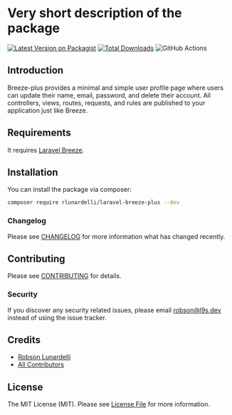 # Very short description of the package

[![Latest Version on Packagist](https://img.shields.io/packagist/v/rlunardelli/laravel-breeze-plus.svg?style=flat-square)](https://packagist.org/packages/rlunardelli/laravel-breeze-plus)
[![Total Downloads](https://img.shields.io/packagist/dt/rlunardelli/laravel-breeze-plus.svg?style=flat-square)](https://packagist.org/packages/rlunardelli/laravel-breeze-plus)
![GitHub Actions](https://github.com/rlunardelli/laravel-breeze-plus/actions/workflows/main.yml/badge.svg)

## Introduction

Breeze-plus provides a minimal and simple user profile page where users can update their name, email, password, and delete their account. All controllers, views, routes, requests, and rules are published to your application just like Breeze.

## Requirements

It requires [Laravel Breeze](https://laravel.com/docs/8.x/starter-kits#laravel-breeze-installation).

## Installation

You can install the package via composer:

```bash
composer require rlunardelli/laravel-breeze-plus --dev
```

### Changelog

Please see [CHANGELOG](CHANGELOG.md) for more information what has changed recently.

## Contributing

Please see [CONTRIBUTING](CONTRIBUTING.md) for details.

### Security

If you discover any security related issues, please email robson@l9s.dev instead of using the issue tracker.

## Credits

-   [Robson Lunardelli](https://github.com/rlunardelli)
-   [All Contributors](../../contributors)

## License

The MIT License (MIT). Please see [License File](LICENSE.md) for more information.
